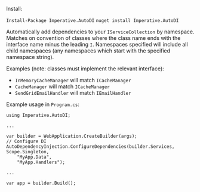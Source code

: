Install:

`Install-Package Imperative.AutoDI`
`nuget install Imperative.AutoDI`

Automatically add dependencies to your `IServiceCollection` by namespace. Matches on convention of classes where the class name ends with the interface name minus the leading `I`. Namespaces specified will include all child namespaces (any namespaces which start with the specified namespace string).

Examples (note: classes must implement the relevant interface):

- `InMemoryCacheManager` will match `ICacheManager`
- `CacheManager` will match `ICacheManager`
- `SendGridEmailHandler` will match `IEmailHandler`

Example usage in `Program.cs`:

```
using Imperative.AutoDI;

...

var builder = WebApplication.CreateBuilder(args);
// Configure DI
AutoDependencyInjection.ConfigureDependencies(builder.Services, Scope.Singleton, 
    "MyApp.Data", 
    "MyApp.Handlers");

...

var app = builder.Build();
```
